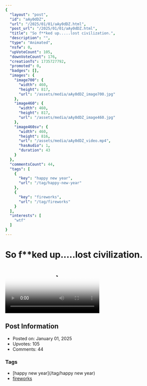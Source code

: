 ```yaml
---
{
  "layout": "post",
  "id": "aAy0dDZ",
  "url": "/2025/01/01/aAy0dDZ.html",
  "post_url": "/2025/01/01/aAy0dDZ.html",
  "title": "So f**ked up.....lost civilization.",
  "description": "",
  "type": "Animated",
  "nsfw": 0,
  "upVoteCount": 105,
  "downVoteCount": 176,
  "creationTs": 1735727792,
  "promoted": 0,
  "badges": [],
  "images": {
    "image700": {
      "width": 460,
      "height": 817,
      "url": "/assets/media/aAy0dDZ_image700.jpg"
    },
    "image460": {
      "width": 460,
      "height": 817,
      "url": "/assets/media/aAy0dDZ_image460.jpg"
    },
    "image460sv": {
      "width": 460,
      "height": 816,
      "url": "/assets/media/aAy0dDZ_video.mp4",
      "hasAudio": 1,
      "duration": 43
    }
  },
  "commentsCount": 44,
  "tags": [
    {
      "key": "happy new year",
      "url": "/tag/happy-new-year"
    },
    {
      "key": "fireworks",
      "url": "/tag/fireworks"
    }
  ],
  "interests": [
    "wtf"
  ]
}
---
```


# So f**ked up.....lost civilization.

<video controls playsinline loop poster="/assets/media/aAy0dDZ_image460.jpg">
  <source src="/assets/media/aAy0dDZ_video.mp4" type="video/mp4">
  Your browser does not support the video tag.
</video>

## Post Information

- Posted on: January 01, 2025
- Upvotes: 105
- Comments: 44

### Tags

- [happy new year](/tag/happy new year)
- [fireworks](/tag/fireworks)
